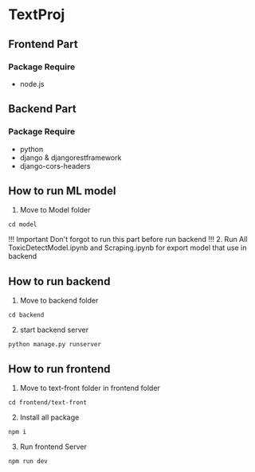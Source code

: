 # TextProj
## Frontend Part
### Package Require
- node.js

## Backend Part
### Package Require
- python
- django  & djangorestframework
- django-cors-headers

## How to run ML model 
1. Move to Model folder
```
cd model
```
!!! Important Don't forgot to run this part before run backend !!!
2. Run All ToxicDetectModel.ipynb and Scraping.ipynb for export model that use in backend 

## How to run backend
1. Move to backend folder
```
cd backend
```
2. start backend server
```
python manage.py runserver
```

## How to run frontend
1. Move to text-front folder in frontend folder
```
cd frontend/text-front
```
2. Install all package
```
npm i
```
3. Run frontend Server
```
npm run dev
```
